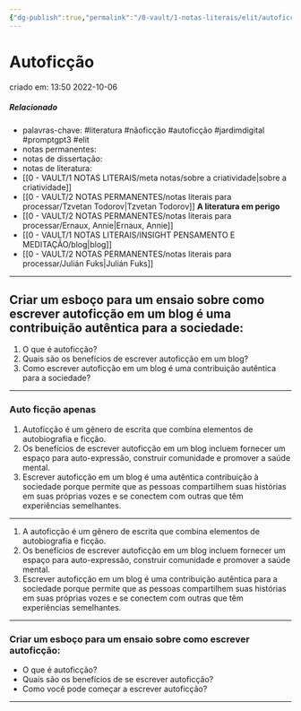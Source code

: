 ```yaml
---
{"dg-publish":true,"permalink":"/0-vault/1-notas-literais/elit/autoficcao/","tags":["literatura","nãoficção","autoficção","jardimdigital","promptgpt3","elit"],"dgHomeLink":true,"dgShowLocalGraph":true,"dgShowFileTree":true,"noteIcon":""}
---
```


# Autoficção
criado em: 13:50 2022-10-06

##### Relacionado
- palavras-chave: #literatura #nãoficção #autoficção #jardimdigital #promptgpt3 #elit
- notas permanentes: 
- notas de dissertação:
- notas de literatura: 
- [[0 - VAULT/1 NOTAS LITERAIS/meta notas/sobre a criatividade\|sobre a criatividade]]
- [[0 - VAULT/2 NOTAS PERMANENTES/notas literais para processar/Tzvetan Todorov\|Tzvetan Todorov]] **A literatura em perigo**
- [[0 - VAULT/2 NOTAS PERMANENTES/notas literais para processar/Ernaux, Annie\|Ernaux, Annie]]
- [[0 - VAULT/1 NOTAS LITERAIS/INSIGHT PENSAMENTO E MEDITAÇÃO/blog\|blog]]
- [[0 - VAULT/2 NOTAS PERMANENTES/notas literais para processar/Julián Fuks\|Julián Fuks]]
---
## Criar um esboço para um ensaio sobre como escrever autoficção em um blog é uma contribuição autêntica para a sociedade: 

1. O que é autoficção? 
2. Quais são os benefícios de escrever autoficção em um blog? 
3. Como escrever autoficção em um blog é uma contribuição autêntica para a sociedade? 
---
### Auto ficção apenas
1. Autoficção é um gênero de escrita que combina elementos de autobiografia e ficção. 
2. Os benefícios de escrever autoficção em um blog incluem fornecer um espaço para auto-expressão, construir comunidade e promover a saúde mental. 
3. Escrever autoficção em um blog é uma autêntica contribuição à sociedade porque permite que as pessoas compartilhem suas histórias em suas próprias vozes e se conectem com outras que têm experiências semelhantes.

---

1. A autoficção é um gênero de escrita que combina elementos de autobiografia e ficção.
2. Os benefícios de escrever autoficção em um blog incluem fornecer um espaço para auto-expressão, construir comunidade e promover a saúde mental.
3. Escrever autoficção em um blog é uma contribuição autêntica para a sociedade porque permite que as pessoas compartilhem suas histórias em suas próprias vozes e se conectem com outras que têm experiências semelhantes.

---
### Criar um esboço para um ensaio sobre como escrever autoficção: 
* O que é autoficção? 
* Quais são os benefícios de se escrever autoficção? 
* Como você pode começar a escrever autoficção?

---


